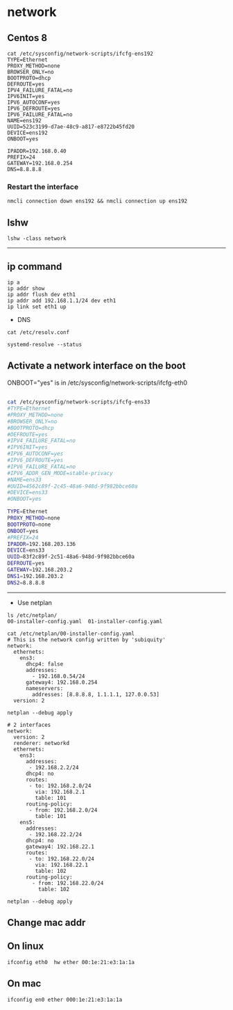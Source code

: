 # network

## Centos 8
```
cat /etc/sysconfig/network-scripts/ifcfg-ens192
TYPE=Ethernet
PROXY_METHOD=none
BROWSER_ONLY=no
BOOTPROTO=dhcp
DEFROUTE=yes
IPV4_FAILURE_FATAL=no
IPV6INIT=yes
IPV6_AUTOCONF=yes
IPV6_DEFROUTE=yes
IPV6_FAILURE_FATAL=no
NAME=ens192
UUID=523c3199-d7ae-48c9-a817-e8722b45fd20
DEVICE=ens192
ONBOOT=yes

IPADDR=192.168.0.40
PREFIX=24
GATEWAY=192.168.0.254
DNS=8.8.8.8

```
### Restart the interface
```
nmcli connection down ens192 && nmcli connection up ens192

```


## lshw
```
lshw -class network
```

___________________________________________________________
## ip command
```
ip a
ip addr show
ip addr flush dev eth1
ip addr add 192.168.1.1/24 dev eth1
ip link set eth1 up
```

* DNS
```
cat /etc/resolv.conf

systemd-resolve --status
```

## Activate a network interface on the boot
ONBOOT="yes" is in /etc/sysconfig/network-scripts/ifcfg-eth0

##
```bash
cat /etc/sysconfig/network-scripts/ifcfg-ens33
#TYPE=Ethernet
#PROXY_METHOD=none
#BROWSER_ONLY=no
#BOOTPROTO=dhcp
#DEFROUTE=yes
#IPV4_FAILURE_FATAL=no
#IPV6INIT=yes
#IPV6_AUTOCONF=yes
#IPV6_DEFROUTE=yes
#IPV6_FAILURE_FATAL=no
#IPV6_ADDR_GEN_MODE=stable-privacy
#NAME=ens33
#UUID=4562c89f-2c45-48a6-948d-9f982bbce60a
#DEVICE=ens33
#ONBOOT=yes

TYPE=Ethernet
PROXY_METHOD=none
BOOTPROTO=none
ONBOOT=yes
#PREFIX=24
IPADDR=192.168.203.136
DEVICE=ens33
UUID=83f2c89f-2c51-48a6-948d-9f982bbce60a
DEFROUTE=yes
GATEWAY=192.168.203.2
DNS1=192.168.203.2
DNS2=8.8.8.8
```
____________________________________________________________
* Use netplan
```
ls /etc/netplan/
00-installer-config.yaml  01-installer-config.yaml

cat /etc/netplan/00-installer-config.yaml
# This is the network config written by 'subiquity'
network:
  ethernets:
    ens3:
      dhcp4: false
      addresses:
        - 192.168.0.54/24
      gateway4: 192.168.0.254
      nameservers:
        addresses: [8.8.8.8, 1.1.1.1, 127.0.0.53]
  version: 2

netplan --debug apply

# 2 interfaces
network:
  version: 2
  renderer: networkd
  ethernets:
    ens3:
      addresses:
       - 192.168.2.2/24
      dhcp4: no
      routes:
       - to: 192.168.2.0/24
         via: 192.168.2.1
         table: 101
      routing-policy:
       - from: 192.168.2.0/24
         table: 101
    ens5:
      addresses:
       - 192.168.22.2/24
      dhcp4: no
      gateway4: 192.168.22.1
      routes:
       - to: 192.168.22.0/24
         via: 192.168.22.1
         table: 102
      routing-policy:
        - from: 192.168.22.0/24
          table: 102
  
netplan --debug apply
```

## Change mac addr
## On linux
```
ifconfig eth0  hw ether 00:1e:21:e3:1a:1a
```


## On mac
```
ifconfig en0 ether 000:1e:21:e3:1a:1a
```
